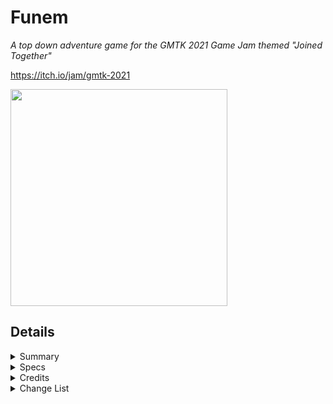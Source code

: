 # Funem
<i>A top down adventure game for the GMTK 2021 Game Jam themed "Joined Together"</i>

https://itch.io/jam/gmtk-2021

<img src="https://img.itch.zone/aW1nLzYyMDc3OTgucG5n/original/aOHUkp.png" width="347" height="347" />

## Details 

<details>
<summary>Summary</summary>
<blockquote>
	
A top down twin stick puzzle game, inspired by 2D Zelda and Final Fantasy Adventure. </i> 

<i>The game has bee sumitted to itch.io and the game jam 4 hours, 25 minutes before the deadline </i>

<i>Link to the itch.io page: https://persomatey.itch.io/funem </i>

<i>Link to the game jam submission page: https://itch.io/jam/gmtk-2021/rate/1082906 </i>

</blockquote>
</details> 

<details>
<summary>Specs</summary>
<blockquote>
	
Unity 2020.3.8f1
https://download.unity3d.com/download_unity/507919d4fff5/UnityDownloadAssistant-2020.3.8f1.exe

SLN solution in Visual Studio Community 2019 Preview 
https://visualstudio.microsoft.com/vs/community/

Trello board
https://trello.com/b/TFLqyVVL/project-tethered
	
</blockquote>
</details> 

<details>
<summary>Credits</summary>
<blockquote>
	
- <b>Programming</b>
	- [Hunter Goodin](https://huntergoodin.com/)
- <b>Art</b>
	- [Hunter Goodin](https://huntergoodin.com/)
	- [Kenny Assets](https://www.kenney.nl/assets)
- <b>SFX</b>
	- [Hunter Goodin](https://huntergoodin.com/)

</blockquote>
</details>

<details>
<summary>Change List</summary>
<blockquote>

<details>
<summary>CL-000000 (The First Update)</summary>
<blockquote>

- Made the following changes: 
	- Added Unity project as it was when submitted 
	- Added .gitignore file 
	- Edited the README to reflect the above changes 

</blockquote>
</details>

</blockquote>
</details>
